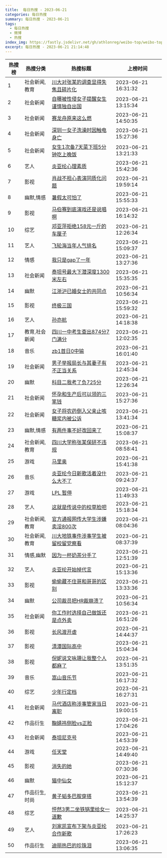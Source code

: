 ```yaml
---
title:  每日热搜 - 2023-06-21
categories: 每日热搜
summary: 每日热搜 - 2023-06-21
tags:
  - 每日热搜
  - 微博
  - 热搜
index_img: https://fastly.jsdelivr.net/gh/athlonreg/weibo-top/weibo-top.jpeg
excerpt: 每日热搜 - 2023-06-21 21:14:48
---
```


| 热搜榜 | 热搜分类 | 热搜标题 | 上榜时间 |
| --- | --- | --- | --- |
| 1 | 社会新闻,教育 | [川大对张某的调查显得失焦且碎片化](https://s.weibo.com/weibo%3Fq%3D%2523%E5%B7%9D%E5%A4%A7%E5%AF%B9%E5%BC%A0%E6%9F%90%E7%9A%84%E8%B0%83%E6%9F%A5%E6%98%BE%E5%BE%97%E5%A4%B1%E7%84%A6%E4%B8%94%E7%A2%8E%E7%89%87%E5%8C%96%2523) | 2023-06-21 16:31:32 | 
| 2 | 社会新闻 | [自曝被性侵女子提醒女生谨慎独自出国](https://s.weibo.com/weibo%3Fq%3D%2523%E8%87%AA%E6%9B%9D%E8%A2%AB%E6%80%A7%E4%BE%B5%E5%A5%B3%E5%AD%90%E6%8F%90%E9%86%92%E5%A5%B3%E7%94%9F%E8%B0%A8%E6%85%8E%E7%8B%AC%E8%87%AA%E5%87%BA%E5%9B%BD%2523) | 2023-06-21 13:15:34 | 
| 3 | 社会新闻 | [赛龙舟原来这么燃](https://s.weibo.com/weibo%3Fq%3D%2523%E8%B5%9B%E9%BE%99%E8%88%9F%E5%8E%9F%E6%9D%A5%E8%BF%99%E4%B9%88%E7%87%83%2523) | 2023-06-21 14:50:35 | 
| 4 | 社会新闻 | [深圳一女子洗澡时因触电身亡](https://s.weibo.com/weibo%3Fq%3D%2523%E6%B7%B1%E5%9C%B3%E4%B8%80%E5%A5%B3%E5%AD%90%E6%B4%97%E6%BE%A1%E6%97%B6%E5%9B%A0%E8%A7%A6%E7%94%B5%E8%BA%AB%E4%BA%A1%2523) | 2023-06-21 15:27:36 | 
| 5 | 社会新闻 | [女生1次备7天菜下班5分钟吃上晚饭](https://s.weibo.com/weibo%3Fq%3D%2523%E5%A5%B3%E7%94%9F1%E6%AC%A1%E5%A4%877%E5%A4%A9%E8%8F%9C%E4%B8%8B%E7%8F%AD5%E5%88%86%E9%92%9F%E5%90%83%E4%B8%8A%E6%99%9A%E9%A5%AD%2523) | 2023-06-21 13:21:33 | 
| 6 | 艺人 | [炎亚纶心理素质](https://s.weibo.com/weibo%3Fq%3D%2523%E7%82%8E%E4%BA%9A%E7%BA%B6%E5%BF%83%E7%90%86%E7%B4%A0%E8%B4%A8%2523) | 2023-06-21 15:42:36 | 
| 7 | 影视 | [肖战不担心表演同质化问题](https://s.weibo.com/weibo%3Fq%3D%2523%E8%82%96%E6%88%98%E4%B8%8D%E6%8B%85%E5%BF%83%E8%A1%A8%E6%BC%94%E5%90%8C%E8%B4%A8%E5%8C%96%E9%97%AE%E9%A2%98%2523) | 2023-06-21 19:59:14 | 
| 8 | 幽默,情感 | [暑假太可怕了](https://s.weibo.com/weibo%3Fq%3D%2523%E6%9A%91%E5%81%87%E5%A4%AA%E5%8F%AF%E6%80%95%E4%BA%86%2523) | 2023-06-21 15:55:33 | 
| 9 | 影视 | [马伯骞到底演戏还是说唱啊](https://s.weibo.com/weibo%3Fq%3D%2523%E9%A9%AC%E4%BC%AF%E9%AA%9E%E5%88%B0%E5%BA%95%E6%BC%94%E6%88%8F%E8%BF%98%E6%98%AF%E8%AF%B4%E5%94%B1%E5%95%8A%2523) | 2023-06-21 16:14:32 | 
| 10 | 综艺 | [邓亚萍拒绝158元一斤的车厘子](https://s.weibo.com/weibo%3Fq%3D%2523%E9%82%93%E4%BA%9A%E8%90%8D%E6%8B%92%E7%BB%9D158%E5%85%83%E4%B8%80%E6%96%A4%E7%9A%84%E8%BD%A6%E5%8E%98%E5%AD%90%2523) | 2023-06-21 12:26:34 | 
| 11 | 艺人 | [飞轮海当年人气排名](https://s.weibo.com/weibo%3Fq%3D%2523%E9%A3%9E%E8%BD%AE%E6%B5%B7%E5%BD%93%E5%B9%B4%E4%BA%BA%E6%B0%94%E6%8E%92%E5%90%8D%2523) | 2023-06-21 15:09:37 | 
| 12 | 情感 | [我只是gap了一年](https://s.weibo.com/weibo%3Fq%3D%2523%E6%88%91%E5%8F%AA%E6%98%AFgap%E4%BA%86%E4%B8%80%E5%B9%B4%2523) | 2023-06-21 13:27:36 | 
| 13 | 社会新闻 | [泰坦号最大下潜深度1300米左右](https://s.weibo.com/weibo%3Fq%3D%2523%E6%B3%B0%E5%9D%A6%E5%8F%B7%E6%9C%80%E5%A4%A7%E4%B8%8B%E6%BD%9C%E6%B7%B1%E5%BA%A61300%E7%B1%B3%E5%B7%A6%E5%8F%B3%2523) | 2023-06-21 15:35:35 | 
| 14 | 幽默 | [江浙沪已婚女士的共同点](https://s.weibo.com/weibo%3Fq%3D%2523%E6%B1%9F%E6%B5%99%E6%B2%AA%E5%B7%B2%E5%A9%9A%E5%A5%B3%E5%A3%AB%E7%9A%84%E5%85%B1%E5%90%8C%E7%82%B9%2523) | 2023-06-21 10:56:34 | 
| 15 | 影视 | [终极三国](https://s.weibo.com/weibo%3Fq%3D%2523%E7%BB%88%E6%9E%81%E4%B8%89%E5%9B%BD%2523) | 2023-06-21 15:59:32 | 
| 16 | 艺人 | [孙亦航](https://s.weibo.com/weibo%3Fq%3D%2523%E5%AD%99%E4%BA%A6%E8%88%AA%2523) | 2023-06-21 14:18:38 | 
| 17 | 教育,社会新闻 | [四川一中考生查出874分7门满分](https://s.weibo.com/weibo%3Fq%3D%2523%E5%9B%9B%E5%B7%9D%E4%B8%80%E4%B8%AD%E8%80%83%E7%94%9F%E6%9F%A5%E5%87%BA874%E5%88%867%E9%97%A8%E6%BB%A1%E5%88%86%2523) | 2023-06-21 12:02:35 | 
| 18 | 音乐 | [zb1首日0中输](https://s.weibo.com/weibo%3Fq%3D%2523zb1%E9%A6%96%E6%97%A50%E4%B8%AD%E8%BE%93%2523) | 2023-06-21 16:01:40 | 
| 19 | 社会新闻 | [男子举报局长与其妻子有不正当关系](https://s.weibo.com/weibo%3Fq%3D%2523%E7%94%B7%E5%AD%90%E4%B8%BE%E6%8A%A5%E5%B1%80%E9%95%BF%E4%B8%8E%E5%85%B6%E5%A6%BB%E5%AD%90%E6%9C%89%E4%B8%8D%E6%AD%A3%E5%BD%93%E5%85%B3%E7%B3%BB%2523) | 2023-06-21 12:45:34 | 
| 20 | 幽默 | [科目二我考了负725分](https://s.weibo.com/weibo%3Fq%3D%2523%E7%A7%91%E7%9B%AE%E4%BA%8C%E6%88%91%E8%80%83%E4%BA%86%E8%B4%9F725%E5%88%86%2523) | 2023-06-21 12:26:34 | 
| 21 | 社会新闻 | [怀孕和生产后可以领的三笔钱](https://s.weibo.com/weibo%3Fq%3D%2523%E6%80%80%E5%AD%95%E5%92%8C%E7%94%9F%E4%BA%A7%E5%90%8E%E5%8F%AF%E4%BB%A5%E9%A2%86%E7%9A%84%E4%B8%89%E7%AC%94%E9%92%B1%2523) | 2023-06-21 15:27:36 | 
| 22 | 社会新闻 | [女子将农药倒入父亲止咳糖浆内被公诉](https://s.weibo.com/weibo%3Fq%3D%2523%E5%A5%B3%E5%AD%90%E5%B0%86%E5%86%9C%E8%8D%AF%E5%80%92%E5%85%A5%E7%88%B6%E4%BA%B2%E6%AD%A2%E5%92%B3%E7%B3%96%E6%B5%86%E5%86%85%E8%A2%AB%E5%85%AC%E8%AF%89%2523) | 2023-06-21 13:41:34 | 
| 23 | 幽默,情感 | [有两件事不好改回来了](https://s.weibo.com/weibo%3Fq%3D%2523%E6%9C%89%E4%B8%A4%E4%BB%B6%E4%BA%8B%E4%B8%8D%E5%A5%BD%E6%94%B9%E5%9B%9E%E6%9D%A5%E4%BA%86%2523) | 2023-06-21 15:08:37 | 
| 24 | 社会新闻,教育 | [四川大学称张某保研不违规](https://s.weibo.com/weibo%3Fq%3D%2523%E5%9B%9B%E5%B7%9D%E5%A4%A7%E5%AD%A6%E7%A7%B0%E5%BC%A0%E6%9F%90%E4%BF%9D%E7%A0%94%E4%B8%8D%E8%BF%9D%E8%A7%84%2523) | 2023-06-21 08:58:41 | 
| 25 | 游戏 | [马里奥](https://s.weibo.com/weibo%3Fq%3D%2523%E9%A9%AC%E9%87%8C%E5%A5%A5%2523) | 2023-06-21 15:41:38 | 
| 26 | 音乐 | [炎亚纶今日新歌活着没什么大不了](https://s.weibo.com/weibo%3Fq%3D%2523%E7%82%8E%E4%BA%9A%E7%BA%B6%E4%BB%8A%E6%97%A5%E6%96%B0%E6%AD%8C%E6%B4%BB%E7%9D%80%E6%B2%A1%E4%BB%80%E4%B9%88%E5%A4%A7%E4%B8%8D%E4%BA%86%2523) | 2023-06-21 09:24:37 | 
| 27 | 游戏 | [LPL 暂停](https://s.weibo.com/weibo%3Fq%3D%2523LPL%20%E6%9A%82%E5%81%9C%2523) | 2023-06-21 11:49:33 | 
| 28 | 艺人 | [这就是传说中的校草脸吧](https://s.weibo.com/weibo%3Fq%3D%2523%E8%BF%99%E5%B0%B1%E6%98%AF%E4%BC%A0%E8%AF%B4%E4%B8%AD%E7%9A%84%E6%A0%A1%E8%8D%89%E8%84%B8%E5%90%A7%2523) | 2023-06-21 15:18:34 | 
| 29 | 社会新闻,教育 | [官方通报网传大学生涉嫌卖淫800次](https://s.weibo.com/weibo%3Fq%3D%2523%E5%AE%98%E6%96%B9%E9%80%9A%E6%8A%A5%E7%BD%91%E4%BC%A0%E5%A4%A7%E5%AD%A6%E7%94%9F%E6%B6%89%E5%AB%8C%E5%8D%96%E6%B7%AB800%E6%AC%A1%2523) | 2023-06-21 08:04:36 | 
| 30 | 社会新闻,教育 | [川大地铁事件涉事学生被留校留党察看](https://s.weibo.com/weibo%3Fq%3D%2523%E5%B7%9D%E5%A4%A7%E5%9C%B0%E9%93%81%E4%BA%8B%E4%BB%B6%E6%B6%89%E4%BA%8B%E5%AD%A6%E7%94%9F%E8%A2%AB%E7%95%99%E6%A0%A1%E7%95%99%E5%85%9A%E5%AF%9F%E7%9C%8B%2523) | 2023-06-21 08:37:39 | 
| 31 | 情感,幽默 | [因为一杯奶茶分手了](https://s.weibo.com/weibo%3Fq%3D%2523%E5%9B%A0%E4%B8%BA%E4%B8%80%E6%9D%AF%E5%A5%B6%E8%8C%B6%E5%88%86%E6%89%8B%E4%BA%86%2523) | 2023-06-21 12:51:39 | 
| 32 | 艺人 | [炎亚纶开始掉代言](https://s.weibo.com/weibo%3Fq%3D%2523%E7%82%8E%E4%BA%9A%E7%BA%B6%E5%BC%80%E5%A7%8B%E6%8E%89%E4%BB%A3%E8%A8%80%2523) | 2023-06-21 15:13:36 | 
| 33 | 影视 | [偷偷藏不住哥和哥哥的区别](https://s.weibo.com/weibo%3Fq%3D%2523%E5%81%B7%E5%81%B7%E8%97%8F%E4%B8%8D%E4%BD%8F%E5%93%A5%E5%92%8C%E5%93%A5%E5%93%A5%E7%9A%84%E5%8C%BA%E5%88%AB%2523) | 2023-06-21 13:33:36 | 
| 34 | 幽默 | [公司裁员把HR裁崩溃了](https://s.weibo.com/weibo%3Fq%3D%2523%E5%85%AC%E5%8F%B8%E8%A3%81%E5%91%98%E6%8A%8AHR%E8%A3%81%E5%B4%A9%E6%BA%83%E4%BA%86%2523) | 2023-06-21 10:56:34 | 
| 35 | 社会新闻 | [你工作时选择自己做饭还是点外卖](https://s.weibo.com/weibo%3Fq%3D%2523%E4%BD%A0%E5%B7%A5%E4%BD%9C%E6%97%B6%E9%80%89%E6%8B%A9%E8%87%AA%E5%B7%B1%E5%81%9A%E9%A5%AD%E8%BF%98%E6%98%AF%E7%82%B9%E5%A4%96%E5%8D%96%2523) | 2023-06-21 16:51:26 | 
| 36 | 影视 | [长风渡开虐](https://s.weibo.com/weibo%3Fq%3D%2523%E9%95%BF%E9%A3%8E%E6%B8%A1%E5%BC%80%E8%99%90%2523) | 2023-06-21 14:44:37 | 
| 37 | 影视 | [清潭国际高中](https://s.weibo.com/weibo%3Fq%3D%2523%E6%B8%85%E6%BD%AD%E5%9B%BD%E9%99%85%E9%AB%98%E4%B8%AD%2523) | 2023-06-21 15:04:34 | 
| 38 | 影视 | [倪妮说文咏珊让我整个人都麻了](https://s.weibo.com/weibo%3Fq%3D%2523%E5%80%AA%E5%A6%AE%E8%AF%B4%E6%96%87%E5%92%8F%E7%8F%8A%E8%AE%A9%E6%88%91%E6%95%B4%E4%B8%AA%E4%BA%BA%E9%83%BD%E9%BA%BB%E4%BA%86%2523) | 2023-06-21 13:51:35 | 
| 39 | 音乐 | [嵩山音乐节](https://s.weibo.com/weibo%3Fq%3D%2523%E5%B5%A9%E5%B1%B1%E9%9F%B3%E4%B9%90%E8%8A%82%2523) | 2023-06-21 16:17:32 | 
| 40 | 综艺 | [少年行定档](https://s.weibo.com/weibo%3Fq%3D%2523%E5%B0%91%E5%B9%B4%E8%A1%8C%E5%AE%9A%E6%A1%A3%2523) | 2023-06-21 16:27:31 | 
| 41 | 社会新闻 | [马代酒店称涉事管家当日离职](https://s.weibo.com/weibo%3Fq%3D%2523%E9%A9%AC%E4%BB%A3%E9%85%92%E5%BA%97%E7%A7%B0%E6%B6%89%E4%BA%8B%E7%AE%A1%E5%AE%B6%E5%BD%93%E6%97%A5%E7%A6%BB%E8%81%8C%2523) | 2023-06-21 19:00:15 | 
| 42 | 作品衍生 | [鞠婧祎侧脸vs正脸](https://s.weibo.com/weibo%3Fq%3D%2523%E9%9E%A0%E5%A9%A7%E7%A5%8E%E4%BE%A7%E8%84%B8vs%E6%AD%A3%E8%84%B8%2523) | 2023-06-21 17:04:26 | 
| 43 | 社会新闻 | [泰坦尼克号](https://s.weibo.com/weibo%3Fq%3D%2523%E6%B3%B0%E5%9D%A6%E5%B0%BC%E5%85%8B%E5%8F%B7%2523) | 2023-06-21 14:53:39 | 
| 44 | 游戏 | [任天堂](https://s.weibo.com/weibo%3Fq%3D%2523%E4%BB%BB%E5%A4%A9%E5%A0%82%2523) | 2023-06-21 14:49:40 | 
| 45 | 影视 | [消失的她](https://s.weibo.com/weibo%3Fq%3D%2523%E6%B6%88%E5%A4%B1%E7%9A%84%E5%A5%B9%2523) | 2023-06-21 07:30:36 | 
| 46 | 幽默 | [猫中仙女](https://s.weibo.com/weibo%3Fq%3D%2523%E7%8C%AB%E4%B8%AD%E4%BB%99%E5%A5%B3%2523) | 2023-06-21 15:12:37 | 
| 47 | 作品衍生,时尚 | [黄子韬多巴胺穿搭](https://s.weibo.com/weibo%3Fq%3D%2523%E9%BB%84%E5%AD%90%E9%9F%AC%E5%A4%9A%E5%B7%B4%E8%83%BA%E7%A9%BF%E6%90%AD%2523) | 2023-06-21 13:54:39 | 
| 48 | 综艺 | [怦然3男二坐铁锅里给女一道歉](https://s.weibo.com/weibo%3Fq%3D%2523%E6%80%A6%E7%84%B63%E7%94%B7%E4%BA%8C%E5%9D%90%E9%93%81%E9%94%85%E9%87%8C%E7%BB%99%E5%A5%B3%E4%B8%80%E9%81%93%E6%AD%89%2523) | 2023-06-21 14:25:37 | 
| 49 | 艺人 | [刘家凯宣布下架与炎亚纶合作新歌](https://s.weibo.com/weibo%3Fq%3D%2523%E5%88%98%E5%AE%B6%E5%87%AF%E5%AE%A3%E5%B8%83%E4%B8%8B%E6%9E%B6%E4%B8%8E%E7%82%8E%E4%BA%9A%E7%BA%B6%E5%90%88%E4%BD%9C%E6%96%B0%E6%AD%8C%2523) | 2023-06-21 17:26:23 | 
| 50 | 作品衍生 | [迪丽热巴的珍珠泪](https://s.weibo.com/weibo%3Fq%3D%2523%E8%BF%AA%E4%B8%BD%E7%83%AD%E5%B7%B4%E7%9A%84%E7%8F%8D%E7%8F%A0%E6%B3%AA%2523) | 2023-06-21 13:06:35 | 
